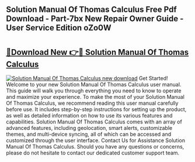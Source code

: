 ## Solution Manual Of Thomas Calculus Free Pdf Download - Part-7bx New Repair Owner Guide - User Service Edition oZo0W

# <h2><a href="http://bc75841.oget.top/?id=Solution+Manual+Of+Thomas+Calculus">🔗Download New 👉🔴 Solution Manual Of Thomas Calculus</a></h2>

[![Solution Manual Of Thomas Calculus new download](https://i.imgur.com/5g1atiW.png)](http://bc75841.oget.top/?id=Solution+Manual+Of+Thomas+Calculus)
Get Started! Welcome to your new Solution Manual Of Thomas Calculus user manual. This guide will walk you through everything you need to know to operate and maximize your experience. To make the most of your Solution Manual Of Thomas Calculus, we recommend reading this user manual carefully before use. It includes step-by-step instructions for setting up the product, as well as detailed information on how to use its various features and capabilities. Solution Manual Of Thomas Calculus comes with an array of advanced features, including geolocation, smart alerts, customizable themes, and multi-device syncing, all of which can be accessed and customized through the user interface. Contact Us for Assistance Solution Manual Of Thomas Calculus. Should you have any questions or concerns, please do not hesitate to contact our dedicated customer support team.
